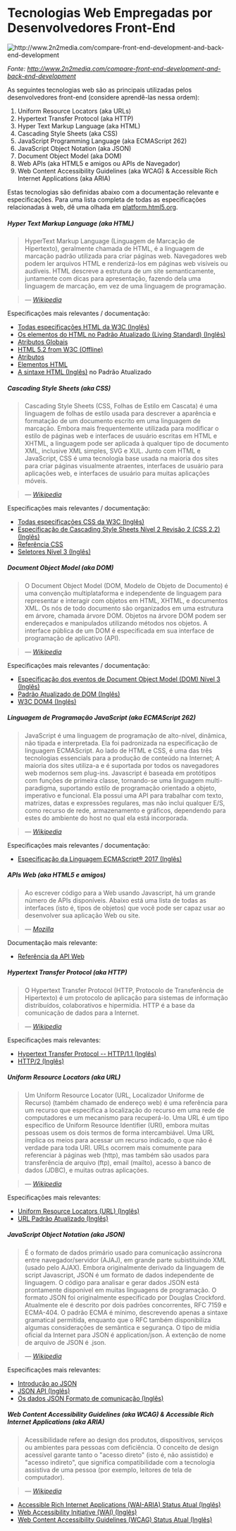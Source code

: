 # Tecnologias Web Empregadas por Desenvolvedores Front-End

![](../images/web-tech-employed.jpg "http://www.2n2media.com/compare-front-end-development-and-back-end-development")

<cite>Fonte: <a href="http://www.2n2media.com/compare-front-end-development-and-back-end-development">http://www.2n2media.com/compare-front-end-development-and-back-end-development</a> </cite>

As seguintes tecnologias web são as principais utilizadas pelos desenvolvedores front-end (considere aprendê-las nessa ordem):

1. Uniform Resource Locators (aka URLs)
2. Hypertext Transfer Protocol (aka HTTP)
3. Hyper Text Markup Language (aka HTML)
4. Cascading Style Sheets (aka CSS)
6. JavaScript Programming Language (aka ECMAScript 262)
7. JavaScript Object Notation (aka JSON)
8. Document Object Model (aka DOM)
9. Web APIs (aka HTML5 e amigos ou APIs de Navegador)
10. Web Content Accessibility Guidelines (aka WCAG) & Accessible Rich Internet Applications (aka ARIA)

Estas tecnologias são definidas abaixo com a documentação relevante e especificações. Para uma lista completa de todas as especificações relacionadas à web, dê uma olhada em [platform.html5.org](https://platform.html5.org/).

##### Hyper Text Markup Language (aka HTML)

> HyperText Markup Language (Linguagem de Marcação de Hipertexto), geralmente chamada de HTML, é a linguagem de marcação padrão utilizada para criar páginas web. Navegadores web podem ler arquivos HTML e renderizá-los em páginas web visíveis ou audíveis. HTML descreve a estrutura de um site semanticamente, juntamente com dicas para apresentação, fazendo dela uma linguagem de marcação, em vez de uma linguagem de programação.

><cite>&#8212; [Wikipedia](https://pt.wikipedia.org/wiki/HTML)</cite>

Especificações mais relevantes / documentação:

* [Todas especificações HTML da W3C (Inglês)](http://www.w3.org/standards/techs/html#w3c_all)
* [Os elementos do HTML no Padrão Atualizado (Living Standard) (Inglês)](https://html.spec.whatwg.org/multipage)
* [Atributos Globais](https://developer.mozilla.org/pt-BR/docs/Web/HTML/Global_attributes)
* [HTML 5.2 from W3C (Offline)](http://w3c.github.io/html/)
* [Atributos](https://developer.mozilla.org/en-US/docs/Web/HTML/Attributes)
* [Elementos HTML](https://developer.mozilla.org/en-US/docs/Web/HTML/Element)
* [A sintaxe HTML (Inglês)](https://html.spec.whatwg.org/multipage/syntax.html#syntax) no Padrão Atualizado

##### Cascading Style Sheets (aka CSS)

> Cascading Style Sheets (CSS, Folhas de Estilo em Cascata) é uma linguagem de folhas de estilo usada para descrever a aparência e formatação de um documento escrito em uma linguagem de marcação. Embora mais frequentemente utilizada para modificar o estilo de páginas web e interfaces de usuário escritas em HTML e XHTML, a linguagem pode ser aplicada à qualquer tipo de documento XML, inclusive XML simples, SVG e XUL. Junto com HTML e JavaScript, CSS é uma tecnologia base usada na maioria dos sites para criar páginas visualmente atraentes, interfaces de usuário para aplicações web, e interfaces de usuário para muitas aplicações móveis.

><cite>&#8212; [Wikipedia](https://pt.wikipedia.org/wiki/Cascading_Style_Sheets)</cite>

Especificações mais relevantes / documentação:

* [Todas especificações CSS da W3C (Inglês)](http://www.w3.org/Style/CSS/current-work#roadmap)
* [Especificação de Cascading Style Sheets Nível 2 Revisão 2 (CSS 2.2) (Inglês)](https://drafts.csswg.org/css2/)
* [Referência CSS](https://developer.mozilla.org/pt-BR/docs/Web/CSS/CSS_Reference)
* [Seletores Nível 3 (Inglês)](http://www.w3.org/TR/css3-selectors/)

##### Document Object Model (aka DOM)

> O Document Object Model (DOM, Modelo de Objeto de Documento) é uma convenção multiplataforma e independente de linguagem para representar e interagir com objetos em HTML, XHTML, e documentos XML. Os nós de todo documento são organizados em uma estrutura em árvore, chamada árvore DOM. Objetos na árvore DOM podem ser endereçados e manipulados utilizando métodos nos objetos. A interface pública de um DOM é especificada em sua interface de programação de aplicativo (API).

><cite>&#8212; [Wikipedia](https://pt.wikipedia.org/wiki/Modelo_de_Objeto_de_Documentos)</cite>

Especificações mais relevantes / documentação:

* [Especificação dos eventos de Document Object Model (DOM) Nível 3 (Inglês)](https://www.w3.org/TR/DOM-Level-3-Events/)
* [Padrão Atualizado de DOM (Inglês)](https://dom.spec.whatwg.org/)
* [W3C DOM4 (Inglês)](https://www.w3.org/TR/2015/REC-dom-20151119/)

##### Linguagem de Programação JavaScript (aka ECMAScript 262)

> JavaScript é uma linguagem de programação de alto-nível, dinâmica, não tipada e interpretada. Ela foi padronizada na especificação de linguagem ECMAScript. Ao lado de HTML e CSS, é uma das três tecnologias essencials para a produção de conteúdo na Internet; A maioria dos sites utiliza-a e é suportada por todos os navegadores web modernos sem plug-ins. Javascript é baseada em protótipos com funções de primeira classe, tornando-se uma linguagem multi-paradigma, suportando estilo de programação orientado a objeto, imperativo e funcional. Ela possui uma API para trabalhar com texto, matrizes, datas e expressões regulares, mas não inclui qualquer E/S, como recurso de rede, armazenamento e gráficos, dependendo para estes do ambiente do host no qual ela está incorporada.

><cite>&#8212; [Wikipedia](https://pt.wikipedia.org/wiki/JavaScript)</cite>

Especificações mais relevantes / documentação:

* [Especificação da Linguagem ECMAScript® 2017 (Inglês)](https://tc39.github.io/ecma262/)

##### APIs Web (aka HTML5 e amigos)

> Ao escrever código para a Web usando Javascript, há um grande número de APIs disponíveis. Abaixo está uma lista de todas as interfaces (isto é, tipos de objetos) que você pode ser capaz usar ao desenvolver sua aplicação Web ou site.

><cite>&#8212; [Mozilla](https://developer.mozilla.org/pt-BR/docs/Web/API)</cite>

Documentação mais relevante:

* [Referência da API Web](https://developer.mozilla.org/pt-BR/docs/Web/API)

##### Hypertext Transfer Protocol (aka HTTP)

> O Hypertext Transfer Protocol (HTTP, Protocolo de Transferência de Hipertexto) é um protocolo de aplicação para sistemas de informação distribuídos, colaborativos e hipermídia. HTTP é a base da comunicação de dados para a Internet.

><cite>&#8212; [Wikipedia](https://pt.wikipedia.org/wiki/Hypertext_Transfer_Protocol)</cite>

Especificações mais relevantes:

* [Hypertext Transfer Protocol -- HTTP/1.1 (Inglês)](https://tools.ietf.org/html/rfc2616)
* [HTTP/2 (Inglês)](https://http2.github.io/)

##### Uniform Resource Locators (aka URL)

> Um Uniform Resource Locator (URL, Localizador Uniforme de Recurso) (também chamado de endereço web) é uma referência para um recurso que especifica a localização do recurso em uma rede de computadores e um mecanismo para recuperá-lo. Uma URL é um tipo específico de Uniform Resource Identifier (URI), embora muitas pessoas usem os dois termos de forma intercambiável. Uma URL implica os meios para acessar um recurso indicado, o que não é verdade para toda URI. URLs ocorrem mais comumente para referenciar à páginas web (http), mas também são usados para transferência de arquivo (ftp), email (mailto), acesso à banco de dados (JDBC), e muitas outras aplicações.

><cite>&#8212; [Wikipedia](https://pt.wikipedia.org/wiki/Uniform_Resource_Locator)</cite>

Especificações mais relevantes:

* [Uniform Resource Locators (URL) (Inglês)](http://www.w3.org/Addressing/URL/url-spec.txt)
* [URL Padrão Atualizado (Inglês)](https://url.spec.whatwg.org/)

##### JavaScript Object Notation (aka JSON)

> É o formato de dados primário usado para comunicação assíncrona entre navegador/servidor (AJAJ), em grande parte subistituindo XML (usado pelo AJAX). Embora originalmente derivado da linguagem de script Javascript, JSON é um formato de dados independente de linguagem. O código para analisar e gerar dados JSON está prontamente disponível em muitas linguagens de programação. O formato JSON foi originalmente especificado por Douglas Crockford. Atualmente ele é descrito por dois padrões concorrentes, RFC 7159 e ECMA-404. O padrão ECMA é mínimo, descrevendo apenas a sintaxe gramatical permitida, enquanto que o RFC também disponibiliza algumas considerações de semântica e segurança. O tipo de mídia oficial da Internet para JSON é application/json. A extenção de nome de arquivo de JSON é .json.

><cite>&#8212; [Wikipedia](https://pt.wikipedia.org/wiki/JSON)</cite>

Especificações mais relevantes:

* [Introdução ao JSON](http://json.org/json-pt.html)
* [JSON API (Inglês)](http://jsonapi.org/)
* [Os dados JSON Formato de comunicação (Inglês)](http://www.ecma-international.org/publications/files/ECMA-ST/ECMA-404.pdf)

##### Web Content Accessibility Guidelines (aka WCAG) & Accessible Rich Internet Applications (aka ARIA)

> Acessibilidade refere ao design dos produtos, dispositivos, serviços ou ambientes para pessoas com deficiência. O conceito de design acessível garante tanto o "acesso direto" (isto é, não assistido) e "acesso indireto", que significa compatibilidade com a tecnologia assistiva de uma pessoa (por exemplo, leitores de tela de computador).

><cite>&#8212; [Wikipedia](https://pt.wikipedia.org/wiki/Acessibilidade)</cite>

* [Accessible Rich Internet Applications (WAI-ARIA) Status Atual (Inglês)](http://www.w3.org/standards/techs/aria#w3c_all)
* [Web Accessibility Initiative (WAI) (Inglês)](http://www.w3.org/WAI/)
* [Web Content Accessibility Guidelines (WCAG) Status Atual (Inglês)](http://www.w3.org/standards/techs/wcag#w3c_all)


